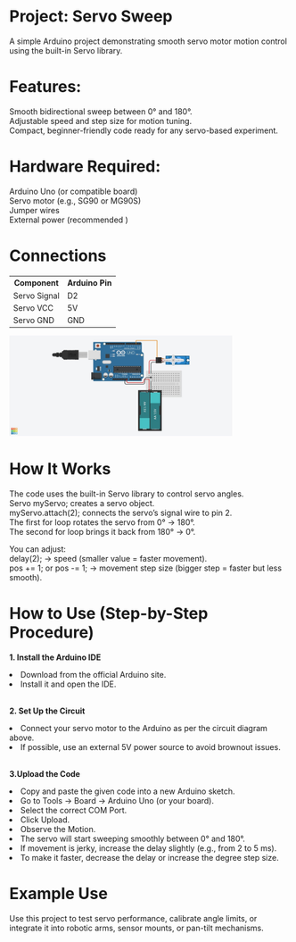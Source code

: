 # Project: Servo Sweep

A simple Arduino project demonstrating smooth servo motor motion control using the built-in Servo library.<br>

#  Features:

Smooth bidirectional sweep between 0° and 180°.<br>
Adjustable speed and step size for motion tuning.<br>
Compact, beginner-friendly code ready for any servo-based experiment.<br>


#  Hardware Required:

Arduino Uno (or compatible board)<br>
Servo motor (e.g., SG90 or MG90S)<br>
Jumper wires<br>
External power (recommended )<br>

#  Connections
<table>
<tr>
 <th>Component</th>
  <th>Arduino Pin</th>
</tr>
<tr>
 <td>Servo Signal</td> 	
  <td>D2</td>
</tr>
<tr>
  <td>Servo VCC	</td>
  <td>5V</td>
</tr>
<tr>
  <td>Servo GND</td>
  <td>GND</td>
</tr>
</table>
<img src="Servo.jpg" alt="Circuit Connection" width="400">

#  How It Works

The code uses the built-in Servo library to control servo angles.<br>
Servo myServo; creates a servo object.<br>
myServo.attach(2); connects the servo’s signal wire to pin 2.<br>
The first for loop rotates the servo from 0° → 180°.<br>
The second for loop brings it back from 180° → 0°.<br>

You can adjust:<br>
delay(2); → speed (smaller value = faster movement).<br>
pos += 1; or pos -= 1; → movement step size (bigger step = faster but less smooth).<br>


# How to Use (Step-by-Step Procedure)

<b> 1. Install the Arduino IDE</b><br>
<li>Download from the official Arduino site.</li>
<li>Install it and open the IDE.</li><br>

<b> 2. Set Up the Circuit</b><br>
<li>Connect your servo motor to the Arduino as per the circuit diagram above.</li>
<li>If possible, use an external 5V power source to avoid brownout issues.</li><br>

<b>3.Upload the Code</b><br>
<li>Copy and paste the given code into a new Arduino sketch.</li>
<li>Go to Tools → Board → Arduino Uno (or your board).</li>
<li>Select the correct COM Port.</li>
<li>Click Upload.</li>
<li>Observe the Motion.</li>
<li>The servo will start sweeping smoothly between 0° and 180°.</li>
<li>If movement is jerky, increase the delay slightly (e.g., from 2 to 5 ms).</li>
<li>To make it faster, decrease the delay or increase the degree step size.</li>


# Example Use<br>

Use this project to test servo performance, calibrate angle limits, or integrate it into robotic arms, sensor mounts, or pan-tilt mechanisms.
